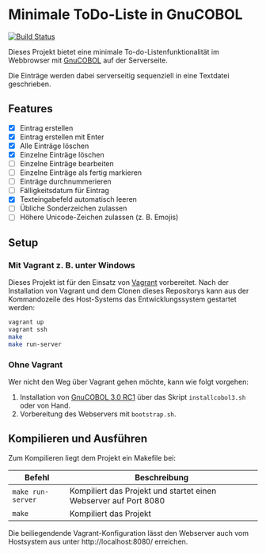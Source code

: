 Minimale ToDo-Liste in GnuCOBOL
============================

[![Build Status](https://api.travis-ci.org/marcel-100/ToDoListe.svg?branch=master)](https://travis-ci.org/marcel-100/ToDoListe)

Dieses Projekt bietet eine minimale To-do-Listenfunktionalität im Webbrowser mit
[GnuCOBOL](https://sourceforge.net/projects/open-cobol/) auf der Serverseite.

Die Einträge werden dabei serverseitig sequenziell in eine Textdatei geschrieben.


Features
--------

- [x] Eintrag erstellen
- [X] Eintrag erstellen mit Enter
- [x] Alle Einträge löschen
- [X] Einzelne Einträge löschen
- [ ] Einzelne Einträge bearbeiten
- [ ] Einzelne Einträge als fertig markieren
- [ ] Einträge durchnummerieren
- [ ] Fälligkeitsdatum für Eintrag
- [x] Texteingabefeld automatisch leeren
- [ ] Übliche Sonderzeichen zulassen
- [ ] Höhere Unicode-Zeichen zulassen (z.&nbsp;B. Emojis)

Setup
-----

### Mit Vagrant z.&nbsp;B. unter Windows

Dieses Projekt ist für den Einsatz von [Vagrant](https://www.vagrantup.com/)
vorbereitet. Nach der Installation von Vagrant und dem Clonen dieses Repositorys
kann aus der Kommandozeile des Host-Systems das Entwicklungssystem gestartet
werden:

```bash
vagrant up
vagrant ssh
make
make run-server
```

### Ohne Vagrant

Wer nicht den Weg über Vagrant gehen möchte, kann wie folgt vorgehen:

1. Installation von [GnuCOBOL 3.0 RC1](https://sourceforge.net/projects/open-cobol/files/gnu-cobol/3.0/gnucobol-3.0-rc1.tar.gz/download)
   über das Skript `installcobol3.sh` oder von Hand.
2. Vorbereitung des Webservers mit `bootstrap.sh`.

Kompilieren und Ausführen
-------------------------

Zum Kompilieren liegt dem Projekt ein Makefile bei:

| Befehl            | Beschreibung                                                     |
| ----------------- | ---------------------------------------------------------------- |
| `make run-server` | Kompiliert das Projekt und startet einen Webserver auf Port 8080 |
| `make`            | Kompiliert das Projekt                                           |

Die beiliegendende Vagrant-Konfiguration lässt den Webserver auch vom Hostsystem
aus unter http://localhost:8080/ erreichen.
